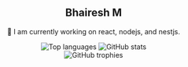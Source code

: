 <div align="center">
  <h2>Bhairesh M </h2>

  🔭 I am currently working on react, nodejs, and nestjs.
  
  <div>
    <img height="" src="https://github-readme-stats.vercel.app/api/top-langs/?username=bhaireshm&theme=graywhite&hide_progress=true&include_all_commits=true&count_private=true&langs_count=8" alt="Top languages"> 
<!--   </div>
  <div> -->
    <img src="https://github-readme-stats.vercel.app/api?username=bhaireshm&show_icons=true&theme=graywhite&hide_title=true&include_all_commits=true&count_private=true" alt="GitHub stats">
  </div>
  <div>
    <img src="https://github-profile-trophy.vercel.app/?username=bhaireshm" alt="GitHub trophies">
  </div>
</div>
